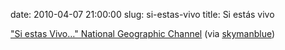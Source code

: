 date: 2010-04-07 21:00:00
slug: si-estas-vivo
title: Si estás vivo

    

[ "Si estas Vivo…" National Geographic Channel](http://www.youtube.com/watch?v=AjnR_MiHDl4) (via [skymanblue](http://youtube.com/user/skymanblue))

  

